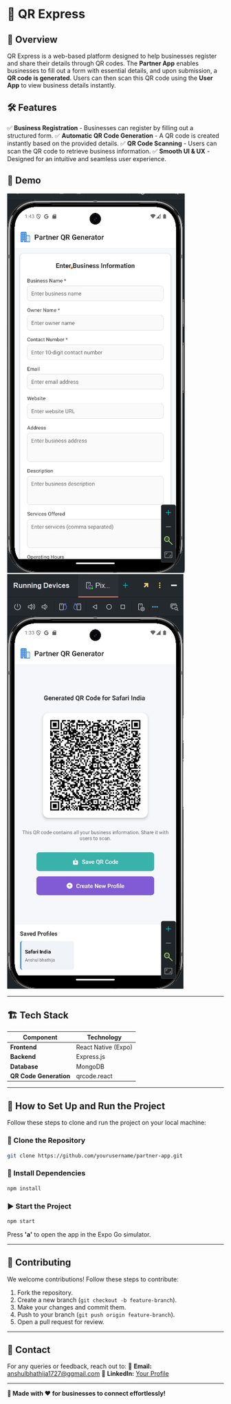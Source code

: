 # 🚀 QR Express

## 📌 Overview
QR Express is a web-based platform designed to help businesses register and share their details through QR codes. The **Partner App** enables businesses to fill out a form with essential details, and upon submission, a **QR code is generated**. Users can then scan this QR code using the **User App** to view business details instantly.

## 🛠 Features
✅ **Business Registration** - Businesses can register by filling out a structured form.
✅ **Automatic QR Code Generation** - A QR code is created instantly based on the provided details.
✅ **QR Code Scanning** - Users can scan the QR code to retrieve business information.
✅ **Smooth UI & UX** - Designed for an intuitive and seamless user experience.

## 📸 Demo
![Form Demo](./assets/images/form.png)
![QR Code Demo](./assets/images/qr%20code.png)

---

## 🏗 Tech Stack
| Component    | Technology |
|-------------|------------|
| **Frontend**  | React Native (Expo) |
| **Backend**   | Express.js |
| **Database**  | MongoDB |
| **QR Code Generation** | qrcode.react |

---

## 🎯 How to Set Up and Run the Project
Follow these steps to clone and run the project on your local machine:

### 🔻 Clone the Repository
```sh
git clone https://github.com/yourusername/partner-app.git

```

### 🔹 Install Dependencies
```sh
npm install
```

### ▶️ Start the Project
```sh
npm start
```
Press **'a'** to open the app in the Expo Go simulator.

---

## 📢 Contributing
We welcome contributions! Follow these steps to contribute:
1. Fork the repository.
2. Create a new branch (`git checkout -b feature-branch`).
3. Make your changes and commit them.
4. Push to your branch (`git push origin feature-branch`).
5. Open a pull request for review.

---

## 📩 Contact
For any queries or feedback, reach out to:
📧 **Email:** anshulbhathija1727@ggmail.com 
🔗 **LinkedIn:** [Your Profile](https://www.linkedin.com/in/anshul-bhathija-8229b0301)

---

**📢 Made with ❤️ for businesses to connect effortlessly!**

